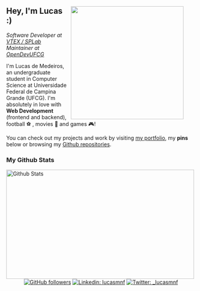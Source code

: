 <div>
<img align="right" src="https://i.imgur.com/AuMxVNk.jpg" style="margin-right: 2rem;"width="300" />

## Hey, I'm Lucas :)

*Software Developer at [VTEX / SPLab](https://portal.ufcg.edu.br/em-dia/1457-vtex-investe-em-pesquisas-na-ufcg-e-contrata-bolsistas.html)*  
*Maintainer at [OpenDevUFCG](https://opendevufcg.org)*

I'm Lucas de Medeiros, an undergraduate student in Computer Science at Universidade Federal de Campina Grande (UFCG). I'm absolutely in love with **Web Development** (frontend and backend), football :soccer: , movies :cinema: and games :video_game:!

You can check out my projects and work by visiting [my portfolio](http://lucasfernandes.me/projects), my **pins** below or browsing my [Github repositories](https://github.com/lucasmedeiros?tab=repositories).


### My Github Stats
  
<div>

  <img align='left' alt='Github Stats' src='https://github-readme-stats.vercel.app/api?username=lucasmedeiros&show_icons=true&theme=radical' title='GitHub Stats' width='500' height='290'/>

  <div align="right" style="text-align: center">

  <br />
  
  [![GitHub followers](https://img.shields.io/github/followers/lucasmedeiros?label=Github&style=flat-square)](https://github.com/lucasmedeiros)
  [![Linkedin: lucasmnf](https://img.shields.io/badge/-LinkedIn-blue?style=flat-square&logo=Linkedin&logoColor=white&link=https://www.linkedin.com/in/lucasmnf/)](https://www.linkedin.com/in/lucasmnf/)
  [![Twitter: _lucasmnf](https://img.shields.io/twitter/follow/_lucasmnf?style=social)](https://twitter.com/_lucasmnf)

  </div>

</div>
</div>
